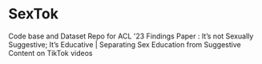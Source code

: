 # SexTok
Code base and Dataset Repo for ACL '23 Findings Paper : It’s not Sexually Suggestive; It’s Educative | Separating Sex Education from Suggestive Content on TikTok videos
